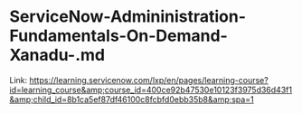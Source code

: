 # ServiceNow-Admininistration-Fundamentals-On-Demand-Xanadu-.md
Link: https://learning.servicenow.com/lxp/en/pages/learning-course?id=learning_course&amp;course_id=400ce92b47530e10123f3975d36d43f1&amp;child_id=8b1ca5ef87df46100c8fcbfd0ebb35b8&amp;spa=1
